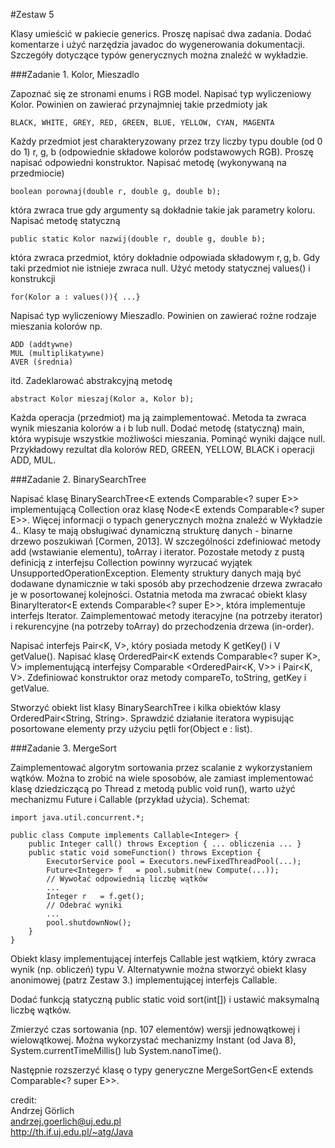 #Zestaw 5

Klasy umieścić w pakiecie generics.
Proszę napisać dwa zadania.
Dodać komentarze i użyć narzędzia javadoc do wygenerowania dokumentacji.
Szczegóły dotyczące typów generycznych można znaleźć w wykładzie.

###Zadanie 1. Kolor, Mieszadlo

Zapoznać się ze stronami enums i RGB model.
Napisać typ wyliczeniowy Kolor. Powinien on zawierać przynajmniej takie przedmioty jak
```
BLACK, WHITE, GREY, RED, GREEN, BLUE, YELLOW, CYAN, MAGENTA
```
Każdy przedmiot jest charakteryzowany przez trzy liczby typu double (od 0 do 1) r, g, b (odpowiednie składowe kolorów podstawowych RGB). Proszę napisać odpowiedni konstruktor. Napisać metodę (wykonywaną na przedmiocie)
```
boolean porownaj(double r, double g, double b);
```
która zwraca true gdy argumenty są dokładnie takie jak parametry koloru. Napisać metodę statyczną
```
public static Kolor nazwij(double r, double g, double b);
```
która zwraca przedmiot, który dokładnie odpowiada składowym r, g, b. Gdy taki przedmiot nie istnieje zwraca null. Użyć metody statycznej values() i konstrukcji
```
for(Kolor a : values()){ ...}
```
Napisać typ wyliczeniowy Mieszadlo. Powinien on zawierać rożne rodzaje mieszania kolorów np.
```
ADD (addtywne)
MUL (multiplikatywne)
AVER (średnia)
```
itd. Zadeklarować abstrakcyjną metodę
```
abstract Kolor mieszaj(Kolor a, Kolor b);
```
Każda operacja (przedmiot) ma ją zaimplementować. Metoda ta zwraca wynik mieszania kolorów a i b lub  null. Dodać metodę (statyczną) main, która wypisuje wszystkie możliwości mieszania. Pominąć wyniki dające null. Przykładowy rezultat dla kolorów RED, GREEN, YELLOW, BLACK i operacji  ADD, MUL.

###Zadanie 2. BinarySearchTree

Napisać klasę BinarySearchTree<E extends Comparable<? super E>> implementującą  Collection<E> oraz klasę Node<E extends Comparable<? super E>>. Więcej informacji o typach generycznych można znaleźć w Wykładzie 4.. Klasy te mają obsługiwać dynamiczną strukturę danych - binarne drzewo poszukiwań [Cormen, 2013]. W szczególności zdefiniować metody add (wstawianie elementu), toArray i iterator. Pozostałe metody z pustą definicją z interfejsu  Collection powinny wyrzucać wyjątek UnsupportedOperationException. Elementy struktury danych mają być dodawane dynamicznie w taki sposób aby przechodzenie drzewa zwracało je w posortowanej kolejności. Ostatnia metoda ma zwracać obiekt klasy  BinaryIterator<E extends Comparable<? super E>>, która implementuje interfejs  Iterator<E>. Zaimplementować metody iteracyjne (na potrzeby iterator) i rekurencyjne (na potrzeby toArray) do przechodzenia drzewa (in-order).

Napisać interfejs Pair<K, V>, który posiada metody K getKey() i V getValue(). Napisać klasę  OrderedPair<K extends Comparable<? super K>, V> implementującą interfejsy  Comparable <OrderedPair<K, V>> i Pair<K, V>. Zdefiniować konstruktor oraz metody  compareTo, toString, getKey i getValue.

Stworzyć obiekt list klasy BinarySearchTree i kilka obiektów klasy  OrderedPair<String, String>. Sprawdzić działanie iteratora wypisując posortowane elementy przy użyciu pętli for(Object e : list).

###Zadanie 3. MergeSort

Zaimplementować algorytm sortowania przez scalanie z wykorzystaniem wątków. Można to zrobić na wiele sposobów, ale zamiast implementować klasę dziedziczącą po Thread z metodą public void run(), warto użyć mechanizmu Future i Callable (przykład użycia).
Schemat:
```
import java.util.concurrent.*;

public class Compute implements Callable<Integer> {
    public Integer call() throws Exception { ... obliczenia ... }
    public static void someFunction() throws Exception {
        ExecutorService pool = Executors.newFixedThreadPool(...);
        Future<Integer> f   = pool.submit(new Compute(...));
        // Wywołać odpowiednią liczbę wątków
        ...
        Integer r   = f.get();  
        // Odebrać wyniki
        ...
        pool.shutdownNow();
    }
}
```
Obiekt klasy implementującej interfejs Callable<V> jest wątkiem, który zwraca wynik (np. obliczeń) typu V. Alternatywnie można stworzyć obiekt klasy anonimowej (patrz Zestaw 3.) implementującej interfejs  Callable.

Dodać funkcją statyczną public static void sort(int[]) i ustawić maksymalną liczbę wątków.

Zmierzyć czas sortowania (np. 107 elementów) wersji jednowątkowej i wielowątkowej. Można wykorzystać mechanizmy Instant (od Java 8), System.currentTimeMillis() lub System.nanoTime().

Następnie rozszerzyć klasę o typy generyczne  MergeSortGen<E extends Comparable<? super E>>.

credit:   
Andrzej Görlich   
andrzej.goerlich@uj.edu.pl   
http://th.if.uj.edu.pl/~atg/Java
